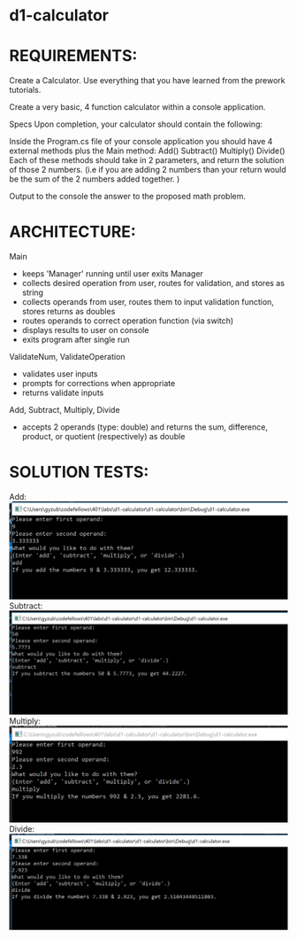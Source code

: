 # d1-calculator

# REQUIREMENTS:
Create a Calculator. Use everything that you have learned from the prework tutorials.

Create a very basic, 4 function calculator within a console application.

Specs
Upon completion, your calculator should contain the following:

Inside the Program.cs file of your console application you should have 4 external methods plus the Main method:
Add()
Subtract()
Multiply()
Divide()
Each of these methods should take in 2 parameters, and return the solution of those 2 numbers. (i.e if you are adding 2 numbers than your return would be the sum of the 2 numbers added together. )

Output to the console the answer to the proposed math problem.


# ARCHITECTURE:
Main
 - keeps 'Manager' running until user exits
Manager
  - collects desired operation from user, routes for validation, and stores as string
  - collects operands from user, routes them to input validation function, stores returns as doubles
  - routes operands to correct operation function (via switch)
  - displays results to user on console
  - exits program after single run
  
ValidateNum, ValidateOperation
  - validates user inputs
  - prompts for corrections when appropriate
  - returns validate inputs

Add, Subtract, Multiply, Divide
  - accepts 2 operands (type: double) and returns the sum, difference, product, or quotient (respectively) as double


# SOLUTION TESTS:
Add: ![](tests/add-success.PNG)
Subtract: ![](tests/subtract-success.PNG)
Multiply: ![](tests/multiply-success.PNG)
Divide: ![](tests/divide-success.PNG)
